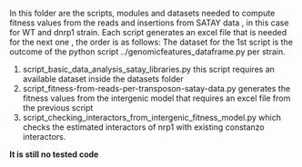 In this folder are the scripts, modules and datasets needed to compute fitness values from the reads and insertions from SATAY data , in this case for WT and dnrp1 strain.
Each script generates an excel file that is needed for the next one , the order is as follows:
The dataset for the 1st script is the outcome of the python script ../genomicfeatures_dataframe.py per strain. 
1. script_basic_data_analysis_satay_libraries.py this script requires an available dataset inside the datasets folder
2. script_fitness-from-reads-per-transposon-satay-data.py generates the fitness values from the intergenic model that requires an excel file from the previous script
3. script_checking_interactors_from_intergenic_fitness_model.py which checks the estimated interactors of nrp1 with existing constanzo interactors. 

**It is still no tested code**
